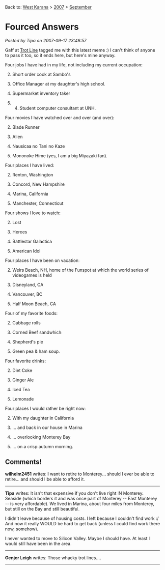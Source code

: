 Back to: [West Karana](/posts/westkarana.md) > [2007](/posts/2007/westkarana.md) > [September](./westkarana.md)
# Fourced Answers

*Posted by Tipa on 2007-09-17 23:49:57*

Gaff at [Trot Line](http://gaff.wordpress.com/2007/09/16/me-cubed/) tagged me with this latest meme :) I can't think of anyone to pass it too, so it ends here, but here's mine anyway.

Four jobs I have had in my life, not including my current occupation:

 2. Short order cook at Sambo's

 4. Office Manager at my daughter's high school.

 6. Supermarket inventory taker

 8. 4. Student computer consultant at UNH.



Four movies I have watched over and over (and over):

 2. Blade Runner

 4. Alien

 6. Nausicaa no Tani no Kaze

 8. Mononoke Hime (yes, I am a big Miyazaki fan).



Four places I have lived:

 2. Renton, Washington

 4. Concord, New Hampshire

 6. Marina, California

 8. Manchester, Connecticut



Four shows I love to watch:

 2. Lost

 4. Heroes

 6. Battlestar Galactica

 8. American Idol



Four places I have been on vacation:

 2. Weirs Beach, NH, home of the Funspot at which the world series of videogames is held

 4. Disneyland, CA

 6. Vancouver, BC

 8. Half Moon Beach, CA



Four of my favorite foods:

 2. Cabbage rolls

 4. Corned Beef sandwhich

 6. Shepherd's pie

 8. Green pea & ham soup.



Four favorite drinks:

 2. Diet Coke

 4. Ginger Ale

 6. Iced Tea

 8. Lemonade



Four places I would rather be right now:

 2. With my daughter in California

 4. ... and back in our house in Marina

 6. ... overlooking Monterey Bay

 8. ... on a crisp autumn morning.


## Comments!

**wilhelm2451** writes: I want to retire to Monterey... should I ever be able to retire... and should I be able to afford it.

---

**Tipa** writes: It isn't that expensive if you don't live right IN Monterey. Seaside (which borders it and was once part of Monterey -- East Monterey -- is very affordable). We lived in Marina, about four miles from Monterey, but still on the Bay and still beautiful.

I didn't leave because of housing costs. I left because I couldn't find work :/ And now it really WOULD be hard to get back (unless I could find work there now, somehow).

I never wanted to move to Silicon Valley. Maybe I should have. At least I would still have been in the area.

---

**Genjer Leigh** writes: Those whacky trot lines....

---

